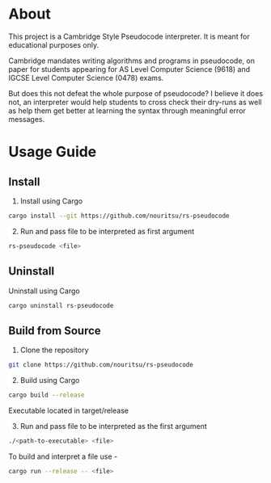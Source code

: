 # About

This project is a Cambridge Style Pseudocode interpreter. It is meant for educational purposes only.

Cambridge mandates writing algorithms and programs in pseudocode, on paper for students appearing for AS Level Computer Science (9618) and IGCSE Level Computer Science (0478) exams.

But does this not defeat the whole purpose of pseudocode? I believe it does not, an interpreter would help students to cross check their dry-runs as well as help them get better at learning the syntax through meaningful error messages.

# Usage Guide

## Install

1. Install using Cargo

```sh
cargo install --git https://github.com/nouritsu/rs-pseudocode
```

2. Run and pass file to be interpreted as first argument

```sh
rs-pseudocode <file>
```

## Uninstall

Uninstall using Cargo

```sh
cargo uninstall rs-pseudocode
```

## Build from Source

1. Clone the repository

```sh
git clone https://github.com/nouritsu/rs-pseudocode
```

2. Build using Cargo

```sh
cargo build --release
```

Executable located in target/release

3. Run and pass file to be interpreted as the first argument

```sh
./<path-to-executable> <file>
```

To build and interpret a file use -

```sh
cargo run --release -- <file>
```
